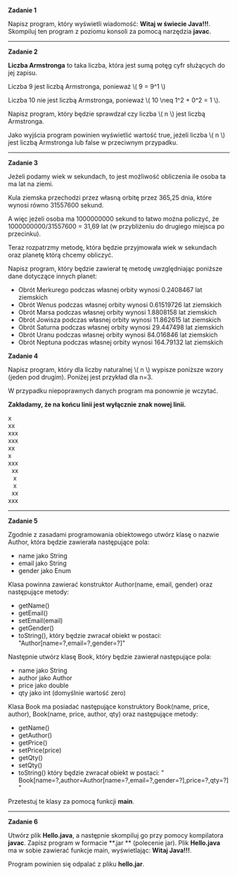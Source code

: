 **Zadanie 1**

Napisz program, który wyświetli wiadomość: **Witaj w świecie Java!!!**. Skompiluj ten program z poziomu konsoli za
pomocą narzędzia **javac**.

---

**Zadanie 2**

**Liczba Armstronga** to taka liczba, która jest sumą potęg cyfr służących do jej zapisu.

Liczba 9 jest liczbą Armstronga, ponieważ \\( 9 = 9^1 \\)

Liczba 10 nie jest liczbą Armstronga, ponieważ \\( 10 \\neq 1^2 + 0^2 = 1 \\).

Napisz program, który będzie sprawdzał czy liczba \\( n \\) jest liczbą Armstronga.

Jako wyjścia program powinien wyświetlić wartość true, jeżeli liczba \\( n \\) jest liczbą Armstronga lub false w
przeciwnym przypadku.

---

**Zadanie 3**

Jeżeli podamy wiek w sekundach, to jest możliwość obliczenia ile osoba ta ma lat na ziemi.

Kula ziemska przechodzi przez własną orbitę przez 365,25 dnia, które wynosi równo 31557600 sekund.

A więc jeżeli osoba ma 1000000000 sekund to łatwo można policzyć, że 1000000000/31557600 = 31,69 lat (w przybliżeniu do
drugiego miejsca po przecinku).

Teraz rozpatrzmy metodę, która będzie przyjmowała wiek w sekundach oraz planetę którą chcemy obliczyć.

Napisz program, który będzie zawierał tę metodę uwzględniając poniższe dane dotyczące innych planet:

* Obrót Merkurego podczas własnej orbity wynosi 0.2408467 lat ziemskich
* Obrót Wenus podczas własnej orbity wynosi 0.61519726 lat ziemskich
* Obrót Marsa podczas własnej orbity wynosi 1.8808158 lat ziemskich
* Obrót Jowisza podczas własnej orbity wynosi 11.862615 lat ziemskich
* Obrót Saturna podczas własnej orbity wynosi 29.447498 lat ziemskich
* Obrót Uranu podczas własnej orbity wynosi 84.016846 lat ziemskich
* Obrót Neptuna podczas własnej orbity wynosi 164.79132 lat ziemskich

**Zadanie 4**

Napisz program, który dla liczby naturalnej \\( n \\) wypisze poniższe wzory (jeden pod drugim). Poniżej jest przykład
dla n=3.

W przypadku niepoprawnych danych program ma ponownie je wczytać.

**Zakładamy, że na końcu linii jest wyłącznie znak nowej linii.**

x\
xx\
xxx\
xxx\
xx\
x\
xxx\
&nbsp;&nbsp;xx\
&nbsp;&nbsp;&nbsp;x\
&nbsp;&nbsp;&nbsp;x\
&nbsp;&nbsp;xx\
xxx

---

**Zadanie 5**

Zgodnie z zasadami programowania obiektowego utwórz klasę o nazwie Author, która będzie zawierała następujące pola:

* name jako String
* email jako String
* gender jako Enum

Klasa powinna zawierać konstruktor Author(name, email, gender) oraz następujące metody:

* getName()
* getEmail()
* setEmail(email)
* getGender()
* toString(), który będzie zwracał obiekt w postaci: "Author\[name=?,email=?,gender=?\]"

Następnie utwórz klasę Book, który będzie zawierał następujące pola:

* name jako String
* author jako Author
* price jako double
* qty jako int (domyślnie wartość zero)

Klasa Book ma posiadać następujące konstruktory Book(name, price, author), Book(name, price, author, qty) oraz
następujące metody:

* getName()
* getAuthor()
* getPrice()
* setPrice(price)
* getQty()
* setQty()
* toString() który będzie zwracał obiekt w postaci: "
  Book\[name=?,author=Author\[name=?,email=?,gender=?\],price=?,qty=?\]"

Przetestuj te klasy za pomocą funkcji **main**.

---

**Zadanie 6**

Utwórz plik **Hello.java**, a następnie skompiluj go przy pomocy kompilatora **javac**. Zapisz program w formacie **.jar
** (polecenie jar). Plik **Hello.java** ma w sobie zawierać funkcje main, wyświetlając: **Witaj Java!!!**.

Program powinien się odpalać z pliku **hello.jar**.

